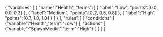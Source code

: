 {
  "variables":[
    {
      "name":"Health",
      "terms":[
        { "label":"Low",    "points":[0.0, 0.0, 0.3] },
        { "label":"Medium", "points":[0.2, 0.5, 0.8] },
        { "label":"High",   "points":[0.7, 1.0, 1.0] }
      ]
    }
  ],
  "rules":[
    {
      "conditions":[
        {"variable":"Health","term":"Low"}
      ],
      "actions":[
        {"variable":"SpawnMedkit","term":"High"}
      ]
    }
  ]
}
